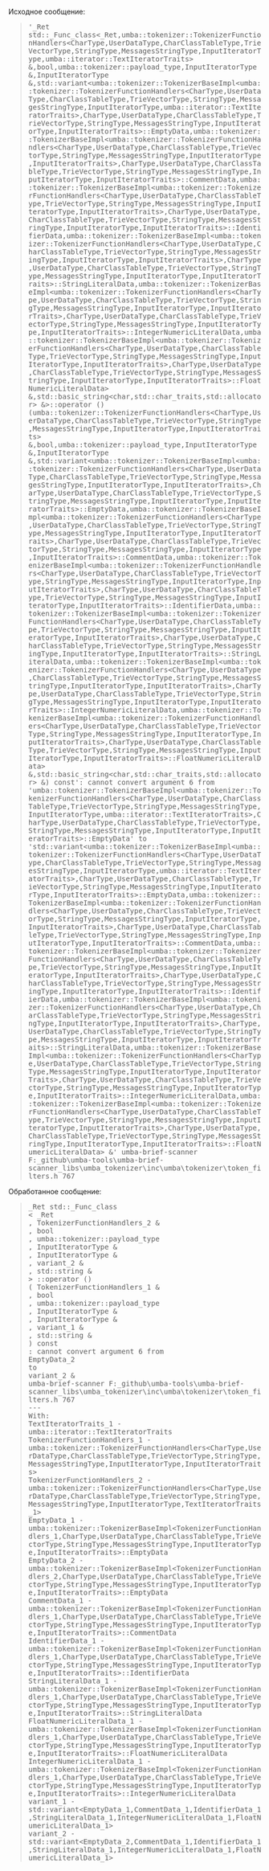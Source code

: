 
Исходное сообщение:

> <tt>'_Ret std::_Func_class<_Ret,umba::tokenizer::TokenizerFunctionHandlers<CharType,UserDataType,CharClassTableType,TrieVectorType,StringType,MessagesStringType,InputIteratorType,umba::iterator::TextIteratorTraits<InputIteratorType>> &,bool,umba::tokenizer::payload_type,InputIteratorType &,InputIteratorType &,std::variant<umba::tokenizer::TokenizerBaseImpl<umba::tokenizer::TokenizerFunctionHandlers<CharType,UserDataType,CharClassTableType,TrieVectorType,StringType,MessagesStringType,InputIteratorType,umba::iterator::TextIteratorTraits<InputIteratorType>>,CharType,UserDataType,CharClassTableType,TrieVectorType,StringType,MessagesStringType,InputIteratorType,InputIteratorTraits>::EmptyData,umba::tokenizer::TokenizerBaseImpl<umba::tokenizer::TokenizerFunctionHandlers<CharType,UserDataType,CharClassTableType,TrieVectorType,StringType,MessagesStringType,InputIteratorType,InputIteratorTraits>,CharType,UserDataType,CharClassTableType,TrieVectorType,StringType,MessagesStringType,InputIteratorType,InputIteratorTraits>::CommentData,umba::tokenizer::TokenizerBaseImpl<umba::tokenizer::TokenizerFunctionHandlers<CharType,UserDataType,CharClassTableType,TrieVectorType,StringType,MessagesStringType,InputIteratorType,InputIteratorTraits>,CharType,UserDataType,CharClassTableType,TrieVectorType,StringType,MessagesStringType,InputIteratorType,InputIteratorTraits>::IdentifierData,umba::tokenizer::TokenizerBaseImpl<umba::tokenizer::TokenizerFunctionHandlers<CharType,UserDataType,CharClassTableType,TrieVectorType,StringType,MessagesStringType,InputIteratorType,InputIteratorTraits>,CharType,UserDataType,CharClassTableType,TrieVectorType,StringType,MessagesStringType,InputIteratorType,InputIteratorTraits>::StringLiteralData,umba::tokenizer::TokenizerBaseImpl<umba::tokenizer::TokenizerFunctionHandlers<CharType,UserDataType,CharClassTableType,TrieVectorType,StringType,MessagesStringType,InputIteratorType,InputIteratorTraits>,CharType,UserDataType,CharClassTableType,TrieVectorType,StringType,MessagesStringType,InputIteratorType,InputIteratorTraits>::IntegerNumericLiteralData,umba::tokenizer::TokenizerBaseImpl<umba::tokenizer::TokenizerFunctionHandlers<CharType,UserDataType,CharClassTableType,TrieVectorType,StringType,MessagesStringType,InputIteratorType,InputIteratorTraits>,CharType,UserDataType,CharClassTableType,TrieVectorType,StringType,MessagesStringType,InputIteratorType,InputIteratorTraits>::FloatNumericLiteralData> &,std::basic_string<char,std::char_traits<char>,std::allocator<char>> &>::operator ()(umba::tokenizer::TokenizerFunctionHandlers<CharType,UserDataType,CharClassTableType,TrieVectorType,StringType,MessagesStringType,InputIteratorType,InputIteratorTraits> &,bool,umba::tokenizer::payload_type,InputIteratorType &,InputIteratorType &,std::variant<umba::tokenizer::TokenizerBaseImpl<umba::tokenizer::TokenizerFunctionHandlers<CharType,UserDataType,CharClassTableType,TrieVectorType,StringType,MessagesStringType,InputIteratorType,InputIteratorTraits>,CharType,UserDataType,CharClassTableType,TrieVectorType,StringType,MessagesStringType,InputIteratorType,InputIteratorTraits>::EmptyData,umba::tokenizer::TokenizerBaseImpl<umba::tokenizer::TokenizerFunctionHandlers<CharType,UserDataType,CharClassTableType,TrieVectorType,StringType,MessagesStringType,InputIteratorType,InputIteratorTraits>,CharType,UserDataType,CharClassTableType,TrieVectorType,StringType,MessagesStringType,InputIteratorType,InputIteratorTraits>::CommentData,umba::tokenizer::TokenizerBaseImpl<umba::tokenizer::TokenizerFunctionHandlers<CharType,UserDataType,CharClassTableType,TrieVectorType,StringType,MessagesStringType,InputIteratorType,InputIteratorTraits>,CharType,UserDataType,CharClassTableType,TrieVectorType,StringType,MessagesStringType,InputIteratorType,InputIteratorTraits>::IdentifierData,umba::tokenizer::TokenizerBaseImpl<umba::tokenizer::TokenizerFunctionHandlers<CharType,UserDataType,CharClassTableType,TrieVectorType,StringType,MessagesStringType,InputIteratorType,InputIteratorTraits>,CharType,UserDataType,CharClassTableType,TrieVectorType,StringType,MessagesStringType,InputIteratorType,InputIteratorTraits>::StringLiteralData,umba::tokenizer::TokenizerBaseImpl<umba::tokenizer::TokenizerFunctionHandlers<CharType,UserDataType,CharClassTableType,TrieVectorType,StringType,MessagesStringType,InputIteratorType,InputIteratorTraits>,CharType,UserDataType,CharClassTableType,TrieVectorType,StringType,MessagesStringType,InputIteratorType,InputIteratorTraits>::IntegerNumericLiteralData,umba::tokenizer::TokenizerBaseImpl<umba::tokenizer::TokenizerFunctionHandlers<CharType,UserDataType,CharClassTableType,TrieVectorType,StringType,MessagesStringType,InputIteratorType,InputIteratorTraits>,CharType,UserDataType,CharClassTableType,TrieVectorType,StringType,MessagesStringType,InputIteratorType,InputIteratorTraits>::FloatNumericLiteralData> &,std::basic_string<char,std::char_traits<char>,std::allocator<char>> &) const': cannot convert argument 6 from 'umba::tokenizer::TokenizerBaseImpl<umba::tokenizer::TokenizerFunctionHandlers<CharType,UserDataType,CharClassTableType,TrieVectorType,StringType,MessagesStringType,InputIteratorType,umba::iterator::TextIteratorTraits<InputIteratorType>>,CharType,UserDataType,CharClassTableType,TrieVectorType,StringType,MessagesStringType,InputIteratorType,InputIteratorTraits>::EmptyData' to 'std::variant<umba::tokenizer::TokenizerBaseImpl<umba::tokenizer::TokenizerFunctionHandlers<CharType,UserDataType,CharClassTableType,TrieVectorType,StringType,MessagesStringType,InputIteratorType,umba::iterator::TextIteratorTraits<InputIteratorType>>,CharType,UserDataType,CharClassTableType,TrieVectorType,StringType,MessagesStringType,InputIteratorType,InputIteratorTraits>::EmptyData,umba::tokenizer::TokenizerBaseImpl<umba::tokenizer::TokenizerFunctionHandlers<CharType,UserDataType,CharClassTableType,TrieVectorType,StringType,MessagesStringType,InputIteratorType,InputIteratorTraits>,CharType,UserDataType,CharClassTableType,TrieVectorType,StringType,MessagesStringType,InputIteratorType,InputIteratorTraits>::CommentData,umba::tokenizer::TokenizerBaseImpl<umba::tokenizer::TokenizerFunctionHandlers<CharType,UserDataType,CharClassTableType,TrieVectorType,StringType,MessagesStringType,InputIteratorType,InputIteratorTraits>,CharType,UserDataType,CharClassTableType,TrieVectorType,StringType,MessagesStringType,InputIteratorType,InputIteratorTraits>::IdentifierData,umba::tokenizer::TokenizerBaseImpl<umba::tokenizer::TokenizerFunctionHandlers<CharType,UserDataType,CharClassTableType,TrieVectorType,StringType,MessagesStringType,InputIteratorType,InputIteratorTraits>,CharType,UserDataType,CharClassTableType,TrieVectorType,StringType,MessagesStringType,InputIteratorType,InputIteratorTraits>::StringLiteralData,umba::tokenizer::TokenizerBaseImpl<umba::tokenizer::TokenizerFunctionHandlers<CharType,UserDataType,CharClassTableType,TrieVectorType,StringType,MessagesStringType,InputIteratorType,InputIteratorTraits>,CharType,UserDataType,CharClassTableType,TrieVectorType,StringType,MessagesStringType,InputIteratorType,InputIteratorTraits>::IntegerNumericLiteralData,umba::tokenizer::TokenizerBaseImpl<umba::tokenizer::TokenizerFunctionHandlers<CharType,UserDataType,CharClassTableType,TrieVectorType,StringType,MessagesStringType,InputIteratorType,InputIteratorTraits>,CharType,UserDataType,CharClassTableType,TrieVectorType,StringType,MessagesStringType,InputIteratorType,InputIteratorTraits>::FloatNumericLiteralData> &'	umba-brief-scanner	F:\_github\umba-tools\umba-brief-scanner\_libs\umba_tokenizer\inc\umba\tokenizer\token_filters.h	767</tt><br/>

<!-- -->

Обработанное сообщение:

> <tt>_Ret std::_Func_class</tt><br/>
> <tt>    < _Ret</tt><br/>
> <tt>    , TokenizerFunctionHandlers_2 &</tt><br/>
> <tt>    , bool</tt><br/>
> <tt>    , umba::tokenizer::payload_type</tt><br/>
> <tt>    , InputIteratorType &</tt><br/>
> <tt>    , InputIteratorType &</tt><br/>
> <tt>    , variant_2 &</tt><br/>
> <tt>    , std::string &</tt><br/>
> <tt>    > ::operator ()</tt><br/>
> <tt>        ( TokenizerFunctionHandlers_1 &</tt><br/>
> <tt>        , bool</tt><br/>
> <tt>        , umba::tokenizer::payload_type</tt><br/>
> <tt>        , InputIteratorType &</tt><br/>
> <tt>        , InputIteratorType &</tt><br/>
> <tt>        , variant_1 &</tt><br/>
> <tt>        , std::string &</tt><br/>
> <tt>        )  const</tt><br/>
> <tt>: cannot convert argument 6 from</tt><br/>
> <tt>EmptyData_2</tt><br/>
> <tt>to</tt><br/>
> <tt>variant_2 &</tt><br/>
> <tt>umba-brief-scanner	F:\_github\umba-tools\umba-brief-scanner\_libs\umba_tokenizer\inc\umba\tokenizer\token_filters.h	767</tt><br/>
> <tt>---</tt><br/>
> <tt>With:</tt><br/>
> <tt>TextIteratorTraits_1 - umba::iterator::TextIteratorTraits<InputIteratorType></tt><br/>
> <tt>TokenizerFunctionHandlers_1 - umba::tokenizer::TokenizerFunctionHandlers<CharType,UserDataType,CharClassTableType,TrieVectorType,StringType,MessagesStringType,InputIteratorType,InputIteratorTraits></tt><br/>
> <tt>TokenizerFunctionHandlers_2 - umba::tokenizer::TokenizerFunctionHandlers<CharType,UserDataType,CharClassTableType,TrieVectorType,StringType,MessagesStringType,InputIteratorType,TextIteratorTraits_1></tt><br/>
> <tt>EmptyData_1 - umba::tokenizer::TokenizerBaseImpl<TokenizerFunctionHandlers_1,CharType,UserDataType,CharClassTableType,TrieVectorType,StringType,MessagesStringType,InputIteratorType,InputIteratorTraits>::EmptyData</tt><br/>
> <tt>EmptyData_2 - umba::tokenizer::TokenizerBaseImpl<TokenizerFunctionHandlers_2,CharType,UserDataType,CharClassTableType,TrieVectorType,StringType,MessagesStringType,InputIteratorType,InputIteratorTraits>::EmptyData</tt><br/>
> <tt>CommentData_1 - umba::tokenizer::TokenizerBaseImpl<TokenizerFunctionHandlers_1,CharType,UserDataType,CharClassTableType,TrieVectorType,StringType,MessagesStringType,InputIteratorType,InputIteratorTraits>::CommentData</tt><br/>
> <tt>IdentifierData_1 - umba::tokenizer::TokenizerBaseImpl<TokenizerFunctionHandlers_1,CharType,UserDataType,CharClassTableType,TrieVectorType,StringType,MessagesStringType,InputIteratorType,InputIteratorTraits>::IdentifierData</tt><br/>
> <tt>StringLiteralData_1 - umba::tokenizer::TokenizerBaseImpl<TokenizerFunctionHandlers_1,CharType,UserDataType,CharClassTableType,TrieVectorType,StringType,MessagesStringType,InputIteratorType,InputIteratorTraits>::StringLiteralData</tt><br/>
> <tt>FloatNumericLiteralData_1 - umba::tokenizer::TokenizerBaseImpl<TokenizerFunctionHandlers_1,CharType,UserDataType,CharClassTableType,TrieVectorType,StringType,MessagesStringType,InputIteratorType,InputIteratorTraits>::FloatNumericLiteralData</tt><br/>
> <tt>IntegerNumericLiteralData_1 - umba::tokenizer::TokenizerBaseImpl<TokenizerFunctionHandlers_1,CharType,UserDataType,CharClassTableType,TrieVectorType,StringType,MessagesStringType,InputIteratorType,InputIteratorTraits>::IntegerNumericLiteralData</tt><br/>
> <tt>variant_1 - std::variant<EmptyData_1,CommentData_1,IdentifierData_1,StringLiteralData_1,IntegerNumericLiteralData_1,FloatNumericLiteralData_1></tt><br/>
> <tt>variant_2 - std::variant<EmptyData_2,CommentData_1,IdentifierData_1,StringLiteralData_1,IntegerNumericLiteralData_1,FloatNumericLiteralData_1></tt><br/>

<!-- -->


